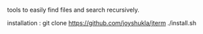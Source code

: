 
tools to easily find files and search recursively.

installation :
git clone https://github.com/joyshukla/jterm
./install.sh
